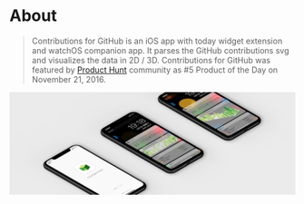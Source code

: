 # About
> Contributions for GitHub is an iOS app with today widget extension and watchOS companion app. It parses the GitHub contributions svg and visualizes the data in 2D / 3D. Contributions for GitHub was featured by [Product Hunt](https://www.producthunt.com/posts/contributions-for-github) community as #5 Product of the Day on November 21, 2016.

![](screenshots.jpg)
